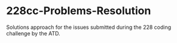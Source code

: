 # 228cc-Problems-Resolution
Solutions approach for the issues submitted during the 228 coding challenge by the ATD.
